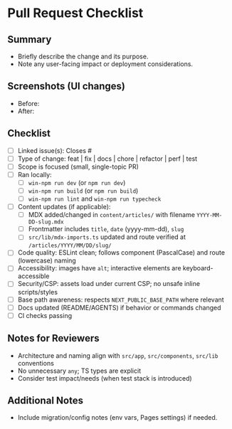 # Pull Request Checklist

## Summary
- Briefly describe the change and its purpose.
- Note any user-facing impact or deployment considerations.

## Screenshots (UI changes)
- Before:
- After:

## Checklist
- [ ] Linked issue(s): Closes #<id>
- [ ] Type of change: feat | fix | docs | chore | refactor | perf | test
- [ ] Scope is focused (small, single-topic PR)
- [ ] Ran locally:
  - [ ] `win-npm run dev` (or `npm run dev`)
  - [ ] `win-npm run build` (or `npm run build`)
  - [ ] `win-npm run lint` and `win-npm run typecheck`
- [ ] Content updates (if applicable):
  - [ ] MDX added/changed in `content/articles/` with filename `YYYY-MM-DD-slug.mdx`
  - [ ] Frontmatter includes `title`, `date` (yyyy-mm-dd), `slug`
  - [ ] `src/lib/mdx-imports.ts` updated and route verified at `/articles/YYYY/MM/DD/slug/`
- [ ] Code quality: ESLint clean; follows component (PascalCase) and route (lowercase) naming
- [ ] Accessibility: images have `alt`; interactive elements are keyboard-accessible
- [ ] Security/CSP: assets load under current CSP; no unsafe inline scripts/styles
- [ ] Base path awareness: respects `NEXT_PUBLIC_BASE_PATH` where relevant
- [ ] Docs updated (README/AGENTS) if behavior or commands changed
- [ ] CI checks passing

## Notes for Reviewers
- Architecture and naming align with `src/app`, `src/components`, `src/lib` conventions
- No unnecessary `any`; TS types are explicit
- Consider test impact/needs (when test stack is introduced)

## Additional Notes
- Include migration/config notes (env vars, Pages settings) if needed.
